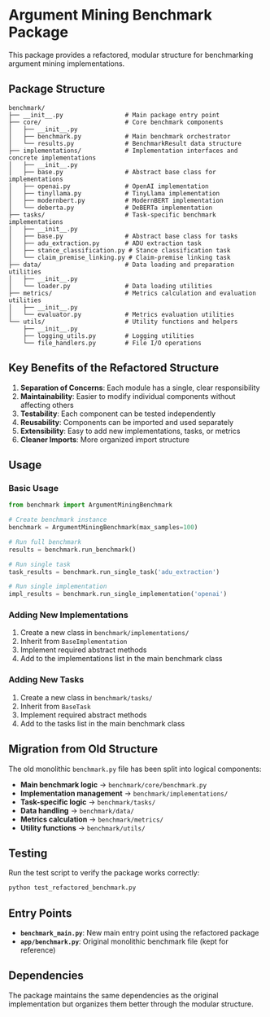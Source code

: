 # Argument Mining Benchmark Package

This package provides a refactored, modular structure for benchmarking argument mining implementations.

## Package Structure

```
benchmark/
├── __init__.py                 # Main package entry point
├── core/                       # Core benchmark components
│   ├── __init__.py
│   ├── benchmark.py            # Main benchmark orchestrator
│   └── results.py              # BenchmarkResult data structure
├── implementations/            # Implementation interfaces and concrete implementations
│   ├── __init__.py
│   ├── base.py                 # Abstract base class for implementations
│   ├── openai.py               # OpenAI implementation
│   ├── tinyllama.py            # TinyLlama implementation
│   ├── modernbert.py           # ModernBERT implementation
│   └── deberta.py              # DeBERTa implementation
├── tasks/                      # Task-specific benchmark implementations
│   ├── __init__.py
│   ├── base.py                 # Abstract base class for tasks
│   ├── adu_extraction.py       # ADU extraction task
│   ├── stance_classification.py # Stance classification task
│   └── claim_premise_linking.py # Claim-premise linking task
├── data/                       # Data loading and preparation utilities
│   ├── __init__.py
│   └── loader.py               # Data loading utilities
├── metrics/                    # Metrics calculation and evaluation utilities
│   ├── __init__.py
│   └── evaluator.py            # Metrics evaluation utilities
└── utils/                      # Utility functions and helpers
    ├── __init__.py
    ├── logging_utils.py        # Logging utilities
    └── file_handlers.py        # File I/O operations
```

## Key Benefits of the Refactored Structure

1. **Separation of Concerns**: Each module has a single, clear responsibility
2. **Maintainability**: Easier to modify individual components without affecting others
3. **Testability**: Each component can be tested independently
4. **Reusability**: Components can be imported and used separately
5. **Extensibility**: Easy to add new implementations, tasks, or metrics
6. **Cleaner Imports**: More organized import structure

## Usage

### Basic Usage

```python
from benchmark import ArgumentMiningBenchmark

# Create benchmark instance
benchmark = ArgumentMiningBenchmark(max_samples=100)

# Run full benchmark
results = benchmark.run_benchmark()

# Run single task
task_results = benchmark.run_single_task('adu_extraction')

# Run single implementation
impl_results = benchmark.run_single_implementation('openai')
```

### Adding New Implementations

1. Create a new class in `benchmark/implementations/`
2. Inherit from `BaseImplementation`
3. Implement required abstract methods
4. Add to the implementations list in the main benchmark class

### Adding New Tasks

1. Create a new class in `benchmark/tasks/`
2. Inherit from `BaseTask`
3. Implement required abstract methods
4. Add to the tasks list in the main benchmark class

## Migration from Old Structure

The old monolithic `benchmark.py` file has been split into logical components:

- **Main benchmark logic** → `benchmark/core/benchmark.py`
- **Implementation management** → `benchmark/implementations/`
- **Task-specific logic** → `benchmark/tasks/`
- **Data handling** → `benchmark/data/`
- **Metrics calculation** → `benchmark/metrics/`
- **Utility functions** → `benchmark/utils/`

## Testing

Run the test script to verify the package works correctly:

```bash
python test_refactored_benchmark.py
```

## Entry Points

- **`benchmark_main.py`**: New main entry point using the refactored package
- **`app/benchmark.py`**: Original monolithic benchmark file (kept for reference)

## Dependencies

The package maintains the same dependencies as the original implementation but organizes them better through the modular structure.

